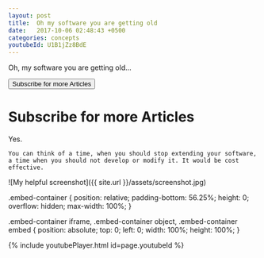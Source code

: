 ```yaml
---
layout: post
title:  Oh my software you are getting old
date:   2017-10-06 02:48:43 +0500
categories: concepts
youtubeId: U1B1jZz8BdE
---
```


Oh, my software you are getting old...

<button>Subscribe for more Articles</button>

<a><h1>Subscribe for more Articles</h1></a>

Yes.

	You can think of a time, when you should stop extending your software,
	a time when you should not develop or modify it. It would be cost effective.
	

![My helpful screenshot]({{ site.url }}/assets/screenshot.jpg)


.embed-container {
  position: relative;
  padding-bottom: 56.25%;
  height: 0;
  overflow: hidden;
  max-width: 100%;
}

.embed-container iframe, .embed-container object, .embed-container embed {
  position: absolute;
  top: 0;
  left: 0;
  width: 100%;
  height: 100%;
}


{% include youtubePlayer.html id=page.youtubeId %}


